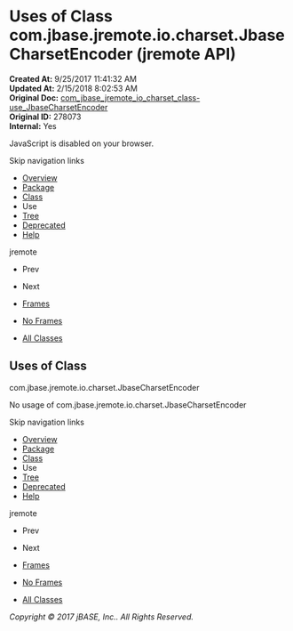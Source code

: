 # Uses of Class com.jbase.jremote.io.charset.JbaseCharsetEncoder (jremote   API)

**Created At:** 9/25/2017 11:41:32 AM  
**Updated At:** 2/15/2018 8:02:53 AM  
**Original Doc:** [com_jbase_jremote_io_charset_class-use_JbaseCharsetEncoder](https://docs.jbase.com/39252-class-use/com_jbase_jremote_io_charset_class-use_JbaseCharsetEncoder)  
**Original ID:** 278073  
**Internal:** Yes  

<!--<br>    try {<br>        if (location.href.indexOf('is-external=true') == -1) {<br>            parent.document.title="Uses of Class com.jbase.jremote.io.charset.JbaseCharsetEncoder (jremote   API)";<br>        }<br>    }<br>    catch(err) {<br>    }<br>//-->
JavaScript is disabled on your browser.

Skip navigation links

- [Overview](../../../../../../overview-summary.html)
- [Package](./../../com.jbase.jremote.io.charset-%28jremote---api%29)
- [Class](./../../jbasecharsetencoder-%28jremote---api%29 "class in com.jbase.jremote.io.charset")
- Use
- [Tree](./../../com.jbase.jremote.io.charset-class-hierarchy-%28jremote---api%29)
- [Deprecated](../../../../../../deprecated-list.html)
- [Help](../../../../../../help-doc.html)


jremote <br>

- Prev
- Next


- [Frames](./.)
- [No Frames](./.)


- [All Classes](../../../../../../allclasses-noframe.html)


<!--<br>  allClassesLink = document.getElementById("allclasses\_navbar\_top");<br>  if(window==top) {<br>    allClassesLink.style.display = "block";<br>  }<br>  else {<br>    allClassesLink.style.display = "none";<br>  }<br>  //-->

## Uses of Class
com.jbase.jremote.io.charset.JbaseCharsetEncoder

No usage of com.jbase.jremote.io.charset.JbaseCharsetEncoder

Skip navigation links

- [Overview](../../../../../../overview-summary.html)
- [Package](./../../com.jbase.jremote.io.charset-%28jremote---api%29)
- [Class](./../../jbasecharsetencoder-%28jremote---api%29 "class in com.jbase.jremote.io.charset")
- Use
- [Tree](./../../com.jbase.jremote.io.charset-class-hierarchy-%28jremote---api%29)
- [Deprecated](../../../../../../deprecated-list.html)
- [Help](../../../../../../help-doc.html)


jremote <br>

- Prev
- Next


- [Frames](./.)
- [No Frames](./.)


- [All Classes](../../../../../../allclasses-noframe.html)


<!--<br>  allClassesLink = document.getElementById("allclasses\_navbar\_bottom");<br>  if(window==top) {<br>    allClassesLink.style.display = "block";<br>  }<br>  else {<br>    allClassesLink.style.display = "none";<br>  }<br>  //-->

*Copyright © 2017 jBASE, Inc.. All Rights Reserved.*

